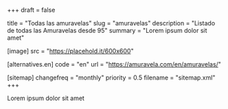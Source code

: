 +++
draft = false

title = "Todas las amuravelas"
slug = "amuravelas"
description = "Listado de todas las Amuravelas desde 95"
summary = "Lorem ipsum dolor sit amet"

[image]
    src = "https://placehold.it/600x600"

[alternatives.en]
    code = "en"
    url = "https://amuravela.com/en/amuravelas/"

[sitemap]
  changefreq = "monthly"
  priority = 0.5
  filename = "sitemap.xml"
+++

Lorem ipsum dolor sit amet